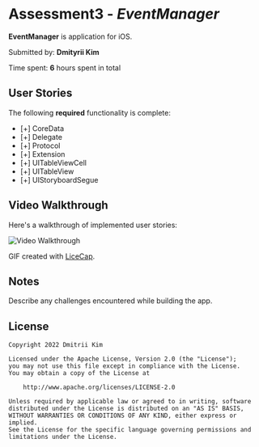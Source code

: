 # Assessment3 - *EventManager*

**EventManager** is application for iOS.

Submitted by: **Dmityrii Kim**

Time spent: **6** hours spent in total

## User Stories

The following **required** functionality is complete:

* [+] CoreData
* [+] Delegate
* [+] Protocol
* [+] Extension
* [+] UITableViewCell
* [+] UITableView
* [+] UIStoryboardSegue

## Video Walkthrough

Here's a walkthrough of implemented user stories:

<img src='https://github.com/MityaKimchanskii/EventManager/blob/main/EventManager.gif' title='Video Walkthrough' width='' alt='Video Walkthrough' />

GIF created with [LiceCap](http://www.cockos.com/licecap/).

## Notes

Describe any challenges encountered while building the app.

## License

    Copyright 2022 Dmitrii Kim

    Licensed under the Apache License, Version 2.0 (the "License");
    you may not use this file except in compliance with the License.
    You may obtain a copy of the License at

        http://www.apache.org/licenses/LICENSE-2.0

    Unless required by applicable law or agreed to in writing, software
    distributed under the License is distributed on an "AS IS" BASIS,
    WITHOUT WARRANTIES OR CONDITIONS OF ANY KIND, either express or implied.
    See the License for the specific language governing permissions and
    limitations under the License.
    
  
    

    
  
    


